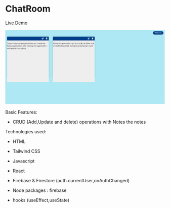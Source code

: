 # ChatRoom

<a href="">Live Demo</a>

<img src="https://github.com/ahmadrazach/Javascript-Challanges/blob/main/notes-app/thumbnail.jpg" alt="Demo image"/>

Basic Features:

- CRUD (Add,Update and delete) operations with Notes the notes

Technologies used:

- HTML
- Tailwind CSS
- Javascript
- React
- Firebase & Firestore (auth.currentUser,onAuthChanged)

- Node packages : firebase
- hooks (useEffect,useState)

